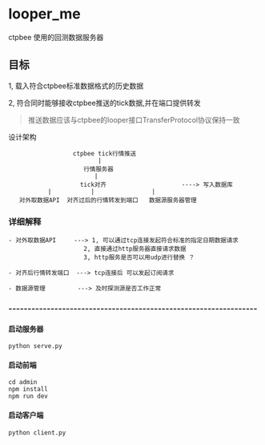# looper_me
ctpbee 使用的回测数据服务器

## 目标

1, 载入符合ctpbee标准数据格式的历史数据

2, 符合同时能够接收ctpbee推送的tick数据,并在端口提供转发 



> 推送数据应该与ctpbee的looper接口TransferProtocol协议保持一致



设计架构 

                      ctpbee tick行情推送
                             |
                         行情服务器
                            |
                        tick对齐                     ----> 写入数据库 
               |           |                |
       对外取数据API  对齐过后的行情转发到端口   数据源服务器管理                 


### 详细解释

    - 对外取数据API     ---> 1, 可以通过tcp连接发起符合标准的指定日期数据请求
                         2, 直接通过http服务器直接请求数据
                         3, http服务是否可以用udp进行替换 ？ 
                     
    - 对齐后行情转发端口  ---> tcp连接后 可以发起订阅请求 

    - 数据源管理         ---> 及时探测源是否工作正常  



###  -----------------------------------------------------------------
#### 启动服务器
`python serve.py `

#### 启动前端 
```
cd admin
npm install
npm run dev
```

#### 启动客户端
`python client.py `